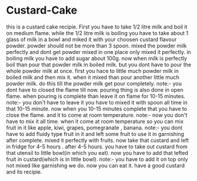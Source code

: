 # Custard-Cake
this is a custard cake recipie.
First you have to take 1/2 litre milk and boil it on medium flame.
while the 1/2 litre milk is boiling you have to take about 1 glass of milk in a bowl and miked it with your choosen custard flavour powder. powder  should not be more than 3 spoon.
mixed the powder milk perfectly and dont get powder mixed in one place only mixed it perfectly.
in boiling milk you have to add sugar about 100g.
now when milk is perfectly boil than pour that powder milk in boiled milk.
but you dont have to pour the whole powder milk at once.
first you hace to little much powder milk in boiled milk and then mix it.
when it mixed than pour another little much powder milk. 
do this till the powder milk get pour completely.
note:- you dont have to closed the flame till now. pouring thing is also done in open flame.
when pouring is complete than leave it on flame for 10-15 minutes.
note:- you don't have to leave it you have to mixed it with spoon all time in that 10-15 minute.
now when you 10-15 minutes complete that you have to close the flame. and it to come at room temperature.
note:- now you don't have to mix it all time.
when it come at room temperature so you can mix fruit in it like apple, kiwi, grapes, pomegranate , banana.
note:- you dont have to add fluidy type fruit in it and left some fruit to use it in garnishing after complete.
mixed it perfectly with fruits.
now take that custard and left in fridge for 4-5 hours .
after 4-5 hours.
you have to take out custard from that utensil to little bowl(in which you eat). 
now you have to add that lefted fruit in custard(which is in little bowl).
note:- you have to add it on top only not mixed like garnishing we do.
now you can eat it.
have a good custard and its recipie.
